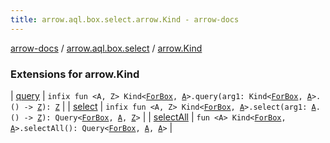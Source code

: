```yaml
---
title: arrow.aql.box.select.arrow.Kind - arrow-docs
---
```


[arrow-docs](../../index.html) / [arrow.aql.box.select](../index.html) / [arrow.Kind](./index.html)

### Extensions for arrow.Kind

| [query](query.html) | `infix fun <A, Z> Kind<`[`ForBox`](../../arrow.aql/-for-box.html)`, `[`A`](query.html#A)`>.query(arg1: Kind<`[`ForBox`](../../arrow.aql/-for-box.html)`, `[`A`](query.html#A)`>.() -> `[`Z`](query.html#Z)`): `[`Z`](query.html#Z) |
| [select](select.html) | `infix fun <A, Z> Kind<`[`ForBox`](../../arrow.aql/-for-box.html)`, `[`A`](select.html#A)`>.select(arg1: `[`A`](select.html#A)`.() -> `[`Z`](select.html#Z)`): Query<`[`ForBox`](../../arrow.aql/-for-box.html)`, `[`A`](select.html#A)`, `[`Z`](select.html#Z)`>` |
| [selectAll](select-all.html) | `fun <A> Kind<`[`ForBox`](../../arrow.aql/-for-box.html)`, `[`A`](select-all.html#A)`>.selectAll(): Query<`[`ForBox`](../../arrow.aql/-for-box.html)`, `[`A`](select-all.html#A)`, `[`A`](select-all.html#A)`>` |

